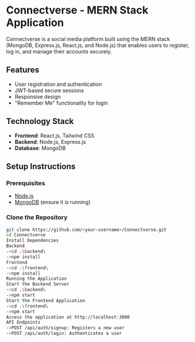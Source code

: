 # Connectverse - MERN Stack Application
Connectverse is a social media platform built using the MERN stack (MongoDB, Express.js, React.js, and Node.js) that enables users to register, log in, and manage their accounts securely.
## Features
- User registration and authentication
- JWT-based secure sessions
- Responsive design
- "Remember Me" functionality for login
## Technology Stack
- **Frontend**: React.js, Tailwind CSS
- **Backend**: Node.js, Express.js
- **Database**: MongoDB
## Setup Instructions
### Prerequisites
- [Node.js](https://nodejs.org/en/download/)
- [MongoDB](https://www.mongodb.com/try/download/community) (ensure it is running)
### Clone the Repository
```bash
git clone https://github.com/<your-username>/Connectverse.git
cd Connectverse
Install Dependencies
Backend
->cd .\backend\ 
->npm install
Frontend
->cd .\frontend\
->npm install
Running the Application
Start the Backend Server
->cd .\backend\ 
->npm start
Start the Frontend Application
->cd .\frontend\
->npm start
Access the application at http://localhost:3000
API Endpoints
->POST /api/auth/signup: Registers a new user
->POST /api/auth/login: Authenticates a user
